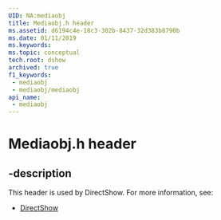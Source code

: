 ```yaml
---
UID: NA:mediaobj
title: Mediaobj.h header
ms.assetid: d6194c4e-18c3-302b-8437-32d383b8790b
ms.date: 01/11/2019
ms.keywords: 
ms.topic: conceptual
tech.root: dshow
archived: true
f1_keywords:
 - mediaobj
 - mediaobj/mediaobj
api_name:
 - mediaobj
---
```


# Mediaobj.h header


## -description

This header is used by DirectShow. For more information, see:

- [DirectShow](../_dshow/index.md)

